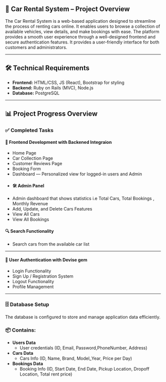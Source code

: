 ## 🚗 Car Rental System – Project Overview

The Car Rental System is a web-based application designed to streamline the process of renting cars online. It enables users to browse a collection of available vehicles, view details, and make bookings with ease. The platform provides a smooth user experience through a well-designed frontend and secure authentication features. It provides a user-friendly interface for both customers and administrators.

---

## 🛠️ Technical Requirements

- **Frontend:** HTML/CSS, JS (React), Bootstrap for styling  
- **Backend:** Ruby on Rails (MVC), Node.js  
- **Database:** PostgreSQL  

---

## 📊 Project Progress Overview

### ✅ Completed Tasks

#### 🎨 Frontend Development with Backened Integraion
- Home Page  
- Car Collection Page  
- Customer Reviews Page  
- Booking Form
- Dashboard — Personalized view for logged-in users and Admin
- #### 🛠️ Admin Panel
- Admin dashboard that shows statistics i.e Total Cars, Total Bookings , Monthly Revenue 
- Add, Update, and Delete Cars Features 
- View All Cars  
- View All Bookings
  
#### 🔍 Search Functionality
- Search cars from the available car list

 ---

#### 🔐 User Authentication with Devise gem
- Login Functionality  
- Sign Up / Registration System
- Logout Functionality
- Profile Management

 ---

### 🗄️ Database Setup
The database is configured to store and manage application data efficiently.  

### 📦 Contains:
- **Users Data**  
  - User credentials (ID, Email, Password,PhoneNumber, Address) 
- **Cars Data**  
  - Cars Info (ID, Name, Brand, Model_Year, Price per Day)
- **Bookings Data**  
  - Booking Info (ID, Start Date, End Date, Pickup Location, Dropoff Location, Total rent price)



  
